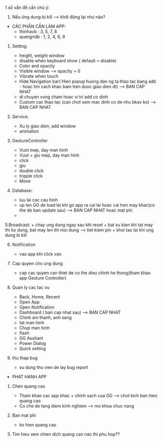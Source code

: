 1 số vấn đề cần chú ý:

1. Nếu ứng dung bị kill --> khởi động lại như nào?


* CÁC PHẦN CẦN LÀM APP: 
	- thinhavb : 3, 5, 7, 8
	- quangndb : 1, 2, 4, 6, 9
 
1. Setting: 
	+ height, weight window
	+ disable when keyboard show ( default = disable)
	+ Color and opacity
	+ Visible window --> opacity = 0
	+ Vibrate when touch 
	+ Hide Navigation bar( Hien popup huong dan ng ta thao tac bang adb - hoac tim cach khac bam tren duoc giao dien dt) --> BAN CAP NHAT
	+ di chuyen vung cham hoac vi tri add co dinh
	+ Custom cac thao tac (can chot xem mac dinh co de nhu bkav ko) --> BAN CAP NHAT

2. Service: 
	+ Xu ly giao dien, add window
	+ animation

3. GestureController 
	+ Vuot mep, day man hinh
	+ Vuot + giu mep, day man hinh
	+ click
	+ giu
	+ double click
	+ tripple click
	+ Move

4. Database:
	+ luu lai cac cau hinh
	+ up len GG de load lai khi go app ra cai lai hoac cai tren may khac(co the de ban update sau) --> BAN CAP NHAT hoac mat phi
	+ 

5.Broadcast: 
	+ chay ung dung ngay sau  khi reset
	+ bat su kien khi tat may thi ko dung, bat may len thi moi dung --> tiet kiem pin
	+ khoi tao lai khi ung dung bi kill
	

6. Notification
	+ vao app khi click vao

7. Cap quyen cho ung dung
	+ cap cac quyen can thiet de co the dieu chinh he thong(tham khao app Gesture Controller)

8. Quan ly cac tac vu
	+ Back, Home, Recent
	+ Open App
	+ Open Notification
	+ Dashboard ( ban cap nhat sau) --> BAN CAP NHAT
	+ Chinh am thanh, anh sang
	+ tat man hinh
	+ Chup man hinh
	+ flash
	+ GG Assitant
	+ Power Dialog
	+ Quick setting

9. thu thap bug
	+ su dung thu vien de lay bug report
	


* PHAT HANH APP
1. Chen quang cao
	+ Tham khao cac app khac + chinh sach cua GG --> chot kich ban hien quang cao
	+ Co che de tang diem kinh nghiem --> mo khoa chuc nang
	
2. Ban mat phi
	+ ko hien quang cao

3. Tim hieu xem chien dich quang cao nao thi phu hop??


































